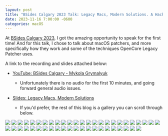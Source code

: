 ```yaml
---
layout: post
title: "BSides Calgary 2023 Talk: Legacy Macs, Modern Solutions. A Hacker's Approach to Mac Sustainability."
date: 2023-11-16 7:00:00 -0600
categories: macOS
---
```


At [BSides Calgary 2023](https://www.bsidescalgary.org), I got the amazing opportunity to speak for the first time! And for this talk, I chose to talk about macOS patchers, and more specifically how they work and some of the techniques OpenCore Legacy Patcher uses.

A link to the recording and slides attached below:

* [YouTube: BSides Calgary - Mykola Grymalyuk](https://www.youtube.com/watch?v=iTlQN_47Kcg)
  * Unfortunately there is no audio for the first 10 minutes, and going forward general audio issues. 

* [Slides: Legacy Macs, Modern Solutions](https://github.com/khronokernel/khronokernel.github.io/blob/master/assets/Conferences/BSides-2023/BSides-2023-Legacy-Macs-Modern-Solutions.pdf)
  * If you'd prefer, the rest of this blog is a gallery you can scroll through below.


![](/images/posts/2023-11-16-BSIDES/Slide-01.png)
![](/images/posts/2023-11-16-BSIDES/Slide-02.png)
![](/images/posts/2023-11-16-BSIDES/Slide-03.png)
![](/images/posts/2023-11-16-BSIDES/Slide-04.png)
![](/images/posts/2023-11-16-BSIDES/Slide-05.png)
![](/images/posts/2023-11-16-BSIDES/Slide-06.png)
![](/images/posts/2023-11-16-BSIDES/Slide-07.png)
![](/images/posts/2023-11-16-BSIDES/Slide-08.png)
![](/images/posts/2023-11-16-BSIDES/Slide-09.png)
![](/images/posts/2023-11-16-BSIDES/Slide-10.png)
![](/images/posts/2023-11-16-BSIDES/Slide-11.png)
![](/images/posts/2023-11-16-BSIDES/Slide-12.png)
![](/images/posts/2023-11-16-BSIDES/Slide-13.png)
![](/images/posts/2023-11-16-BSIDES/Slide-14.png)
![](/images/posts/2023-11-16-BSIDES/Slide-15.png)
![](/images/posts/2023-11-16-BSIDES/Slide-16.png)
![](/images/posts/2023-11-16-BSIDES/Slide-17.png)
![](/images/posts/2023-11-16-BSIDES/Slide-18.png)
![](/images/posts/2023-11-16-BSIDES/Slide-19.png)
![](/images/posts/2023-11-16-BSIDES/Slide-20.png)
![](/images/posts/2023-11-16-BSIDES/Slide-21.png)
![](/images/posts/2023-11-16-BSIDES/Slide-22.png)
![](/images/posts/2023-11-16-BSIDES/Slide-23.png)
![](/images/posts/2023-11-16-BSIDES/Slide-24.png)
![](/images/posts/2023-11-16-BSIDES/Slide-25.png)
![](/images/posts/2023-11-16-BSIDES/Slide-26.png)
![](/images/posts/2023-11-16-BSIDES/Slide-27.png)
![](/images/posts/2023-11-16-BSIDES/Slide-28.png)
![](/images/posts/2023-11-16-BSIDES/Slide-29.png)
![](/images/posts/2023-11-16-BSIDES/Slide-30.png)
![](/images/posts/2023-11-16-BSIDES/Slide-31.png)
![](/images/posts/2023-11-16-BSIDES/Slide-32.png)
![](/images/posts/2023-11-16-BSIDES/Slide-33.png)
![](/images/posts/2023-11-16-BSIDES/Slide-34.png)
![](/images/posts/2023-11-16-BSIDES/Slide-35.png)
![](/images/posts/2023-11-16-BSIDES/Slide-36.png)
![](/images/posts/2023-11-16-BSIDES/Slide-37.png)
![](/images/posts/2023-11-16-BSIDES/Slide-38.png)
![](/images/posts/2023-11-16-BSIDES/Slide-39.png)
![](/images/posts/2023-11-16-BSIDES/Slide-40.png)
![](/images/posts/2023-11-16-BSIDES/Slide-41.png)
![](/images/posts/2023-11-16-BSIDES/Slide-42.png)
![](/images/posts/2023-11-16-BSIDES/Slide-43.png)
![](/images/posts/2023-11-16-BSIDES/Slide-44.png)
![](/images/posts/2023-11-16-BSIDES/Slide-45.png)
![](/images/posts/2023-11-16-BSIDES/Slide-46.png)
![](/images/posts/2023-11-16-BSIDES/Slide-47.png)
